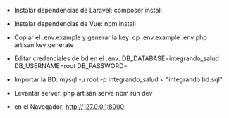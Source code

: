 - Instalar dependencias de Laravel:
    composer install

- Instalar dependencias de Vue:
     npm install

- Copiar el .env.example y generar la key:
    cp .env.example .env
    php artisan key:generate

- Editar credenciales de bd en el .env:
    DB_DATABASE=integrando_salud
    DB_USERNAME=root
    DB_PASSWORD=

- Importar la BD:
    mysql -u root -p integrando_salud < "integrando bd.sql"

- Levantar server:
    php artisan serve
    npm run dev

- en el Navegador:
    http://127.0.0.1:8000
 
